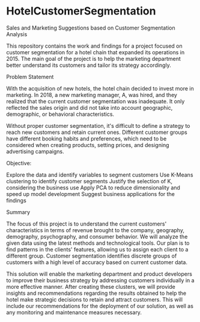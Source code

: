 # HotelCustomerSegmentation
Sales and Marketing Suggestions based on Customer Segmentation Analysis 


This repository contains the work and findings for a project focused on customer segmentation for a hotel chain that expanded its operations in 2015. The main goal of the project is to help the marketing department better understand its customers and tailor its strategy accordingly.

Problem Statement


With the acquisition of new hotels, the hotel chain decided to invest more in marketing. In 2018, a new marketing manager, A, was hired, and they realized that the current customer segmentation was inadequate. It only reflected the sales origin and did not take into account geographic, demographic, or behavioral characteristics.


Without proper customer segmentation, it's difficult to define a strategy to reach new customers and retain current ones. Different customer groups have different booking habits and preferences, which need to be considered when creating products, setting prices, and designing advertising campaigns.

Objective:


Explore the data and identify variables to segment customers
Use K-Means clustering to identify customer segments
Justify the selection of K, considering the business use
Apply PCA to reduce dimensionality and speed up model development
Suggest business applications for the findings


Summary


The focus of this project is to understand the current customers' characteristics in terms of revenue brought to the company, geography, demography, psychography, and consumer behavior. We will analyze the given data using the latest methods and technological tools. Our plan is to find patterns in the clients' features, allowing us to assign each client to a different group. Customer segmentation identifies discrete groups of customers with a high level of accuracy based on current customer data.


This solution will enable the marketing department and product developers to improve their business strategy by addressing customers individually in a more effective manner. After creating these clusters, we will provide insights and recommendations regarding the results obtained to help the hotel make strategic decisions to retain and attract customers. This will include our recommendations for the deployment of our solution, as well as any monitoring and maintenance measures necessary.
